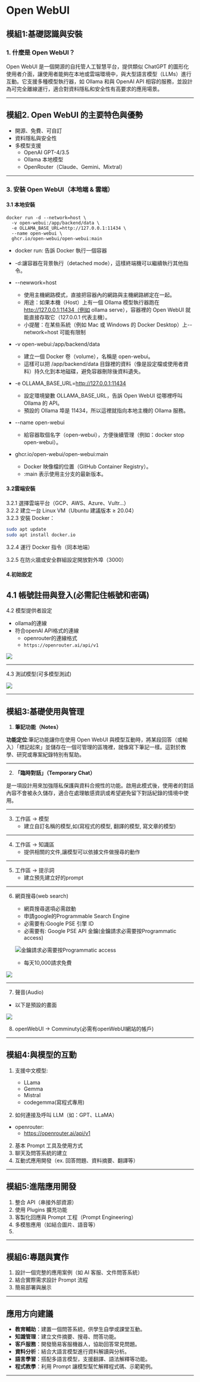 


# Open WebUI
## 模組1:基礎認識與安裝

### 1. 什麼是 Open WebUI？
Open WebUI 是一個開源的自托管人工智慧平台，提供類似 ChatGPT 的圖形化使用者介面，讓使用者能夠在本地或雲端環境中，與大型語言模型（LLMs）進行互動。它支援多種模型執行器，如 Ollama 和與 OpenAI API 相容的服務，並設計為可完全離線運行，適合對資料隱私和安全性有高要求的應用場景。

---

## 模組2. Open WebUI 的主要特色與優勢
- 開源、免費、可自訂
-  資料隱私與安全性
-  多模型支援
	-  OpenAI GPT-4/3.5
	-  Ollama 本地模型
	-  OpenRouter（Claude、Gemini、Mixtral）

---

### 3. 安裝 Open WebUI（本地端 & 雲端）
#### 3.1 本地安裝

```bash
docker run -d --network=host \
  -v open-webui:/app/backend/data \
  -e OLLAMA_BASE_URL=http://127.0.0.1:11434 \
  --name open-webui \
  ghcr.io/open-webui/open-webui:main
```

- docker run: 告訴 Docker 執行一個容器
- -d:讓容器在背景執行（detached mode），這樣終端機可以繼續執行其他指令。
- --newwork=host
	- 使用主機網路模式，直接把容器內的網路與主機網路綁定在一起。
	- 用途：如果本機（Host）上有一個 Ollama 模型執行器跑在 http://127.0.0.1:11434（例如 ollama serve），容器裡的 Open WebUI 就能直接存取它（127.0.0.1 代表主機）。
	- 小提醒：在某些系統（例如 Mac 或 Windows 的 Docker Desktop）上--network=host 可能有限制
- -v open-webui:/app/backend/data
	- 建立一個 Docker 卷（volume），名稱是 open-webui。
	- 這樣可以把 /app/backend/data 目錄裡的資料（像是設定檔或使用者資料）持久化到本地磁碟，避免容器刪除後資料遺失。

- -e OLLAMA_BASE_URL=http://127.0.0.1:11434
	-  設定環境變數 OLLAMA_BASE_URL，告訴 Open WebUI 從哪裡呼叫 Ollama 的 API。
	-  預設的 Ollama 埠是 11434，所以這裡就指向本地主機的 Ollama 服務。
- --name open-webui
	- 給容器取個名字（open-webui），方便後續管理（例如：docker stop open-webui）。
- ghcr.io/open-webui/open-webui:main
	- Docker 映像檔的位置（GitHub Container Registry）。
	- :main 表示使用主分支的最新版本。

#### 3.2雲端安裝
3.2.1 選擇雲端平台（GCP、AWS、Azure、Vultr…）  
3.2.2 建立一台 Linux VM（Ubuntu 建議版本 ≥ 20.04）  
3.2.3 安裝 Docker：  

```bash
sudo apt update
sudo apt install docker.io
```

3.2.4 運行 Docker 指令（同本地端）

3.2.5 在防火牆或安全群組設定開放對外埠（3000）



#### 4.初始設定
4.1 帳號註冊與登入(必需記住帳號和密碼)   
---
4.2 模型提供者設定  
- ollama的連線
- 符合openAI API格式的連線  
	- openrouter的連線格式 
	- `https://openrouter.ai/api/v1`

![](./images/pic1.png)

---

4.3 測試模型(可多模型測試)

![](./images/pic2.png)


---

## 模組3:基礎使用與管理

1. **筆記功能（Notes）**

**功能定位**:筆記功能讓你在使用 Open WebUI 與模型互動時，將某段回答（或輸入）「標記起來」並儲存在一個可管理的區塊裡，就像寫下筆記一樣。這對於教學、研究或專案紀錄特別有幫助。

---

2. **「臨時對話」（Temporary Chat）** 

是一項設計用來加強隱私保護與資料合規性的功能。啟用此模式後，使用者的對話內容不會被永久儲存，適合在處理敏感資訊或希望避免留下對話紀錄的情境中使用。

---

3. 工作區 -> 模型
	- 建立自訂名稱的模型,如(寫程式的模型, 翻譯的模型, 寫文章的模型)
---

4. 工作區 -> 知識區
	- 提供相關的文件,讓模型可以依據文件做搜尋的動作
---

5. 工作區 -> 提示詞
	- 建立預先建立好的prompt

---

6. 網頁搜尋(web search)
	- 網頁搜尋選項必需啟動
	- 申請google的Programmable Search Engine
	- 必需要有:Google PSE 引擎 ID
	- 必需要有: Google PSE API 金鑰(金鑰請求必需要按Programmatic access)
	
	![金鑰請求必需要按Programmatic access](./images/pic4.png)

	- 每天10,000請求免費

![](./images/pic3.png)

---

7. 聲音(Audio)

- 以下是預設的畫面

![](./images/pic5.png)

8. openWebUI -> Comminuty(必需有openWebUI網站的帳戶)

---

## 模組4:與模型的互動

1. 支援中文模型:
	- LLama
	- Gemma
	- Mistral
	- codegemma(寫程式專用)

1. 如何連接及呼叫 LLM（如：GPT、LLaMA）

- openrouter:
	- https://openrouter.ai/api/v1
2. 基本 Prompt 工具及使用方式
3. 聊天及問答系統的建立
4. 互動式應用開發（ex. 回答問題、資料摘要、翻譯等）

---

## 模組5:進階應用開發

1. 整合 API（串接外部資源）
2. 使用 Plugins 擴充功能
3. 客製化回應與 Prompt 工程（Prompt Engineering）
4. 多模態應用（如結合圖片、語音等）
5. 
---
## 模組6:專題與實作

1. 設計一個完整的應用案例（如 AI 客服、文件問答系統）
2. 結合實際需求設計 Prompt 流程
3. 簡易部署與展示

---


## **應用方向建議**

- **教育輔助**：建置一個問答系統，供學生自學或課堂互動。
- **知識管理**：建立文件摘要、搜尋、問答功能。
- **客戶服務**：開發簡易客服機器人，協助回答常見問題。
- **資料分析**：結合大語言模型進行資料解讀與分析。
- **語言學習**：搭配多語言模型，支援翻譯、語法解釋等功能。
- **程式教學**：利用 Prompt 讓模型幫忙解釋程式碼、示範範例。

---

